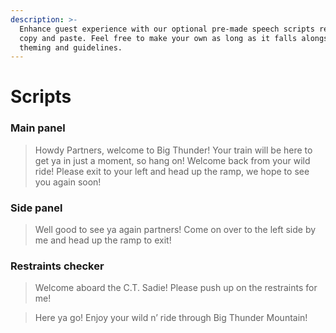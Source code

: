 ```yaml
---
description: >-
  Enhance guest experience with our optional pre-made speech scripts ready for
  copy and paste. Feel free to make your own as long as it falls alongside the
  theming and guidelines.
---
```


# Scripts

### Main panel

> Howdy Partners, welcome to Big Thunder! Your train will be here to get ya in just a moment, so hang on! Welcome back from your wild ride! Please exit to your left and head up the ramp, we hope to see you again soon!

### Side panel

> Well good to see ya again partners! Come on over to the left side by me and head up the ramp to exit!

### Restraints checker

> Welcome aboard the C.T. Sadie! Please push up on the restraints for me!

> Here ya go! Enjoy your wild n’ ride through Big Thunder Mountain!
